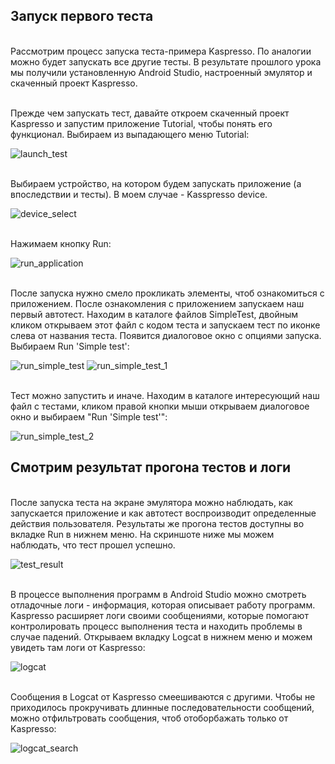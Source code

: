 ## Запуск первого теста

<br> Рассмотрим процесс запуска теста-примера Kaspresso. По аналогии можно будет запускать все другие тесты. В результате прошлого урока мы получили установленную Android Studio, настроенный эмулятор и скаченный проект Kaspresso.

<br> Прежде чем запускать тест, давайте откроем скаченный проект Kaspresso и запустим приложение Tutorial, чтобы понять его функционал. Выбираем из выпадающего меню Tutorial:

<img src="../images/launch_test.png" alt="launch_test"/>

<br> Выбираем устройство, на котором будем запускать приложение (а впоследствии и тесты). В моем случае - Kasspresso device. 

<img src="../images/device_select.png" alt="device_select"/>

<br> Нажимаем кнопку Run:

<img src="../images/run_application.png" alt="run_application"/>

<br> После запуска нужно смело прокликать элементы, чтоб ознакомиться с приложением. После ознакомления с приложением запускаем наш первый автотест. Находим в каталоге файлов SimpleTest, двойным кликом открываем этот файл с кодом теста и запускаем тест по иконке слева от названия теста. Появится диалоговое окно с опциями запуска. Выбираем Run 'Simple test':

<img src="../images/run_simple_test.png" alt="run_simple_test"/>

<img src="../images/run_simple_test_1.png" alt="run_simple_test_1"/>

<br> Тест можно запустить и иначе. Находим в каталоге интересующий наш файл с тестами, кликом правой кнопки мыши открываем диалоговое окно и выбираем "Run 'Simple test'":

<img src="../images/run_simple_test_2.png" alt="run_simple_test_2"/>

## Смотрим результат прогона тестов и логи

<br> После запуска теста на экране эмулятора можно наблюдать, как запускается приложение и как автотест воспроизводит определенные действия пользователя.
Результаты же прогона тестов доступны во вкладке Run в нижнем меню. На скриншоте ниже мы можем наблюдать, что тест прошел успешно. 

<img src="../images/test_result.png" alt="test_result"/>

<br> В процессе выполнения программ в Android Studio можно смотреть отладочные логи - информация, которая описывает работу программ. Kaspresso расширяет логи своими сообщениями, которые помогают контролировать процесс выполнения теста и находить проблемы в случае падений. Открываем вкладку Logcat в нижнем меню и можем увидеть там логи от Kaspresso:

<img src="../images/logcat.png" alt="logcat"/>

<br> Сообщения в Logcat от Kaspresso смеешиваются с другими. Чтобы не приходилось прокручивать длинные последовательности сообщений, можно отфильтровать сообщения, чтоб отоборбажать только от Kaspresso:

<img src="../images/logcat_search.png" alt="logcat_search"/>


